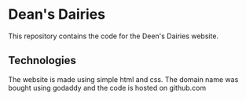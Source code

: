 # Dean's Dairies
This repository contains the code for the Deen's Dairies website.

## Technologies
The website is made using simple html and css. The domain name was bought using godaddy and the code is hosted on github.com
